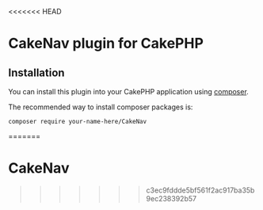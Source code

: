 <<<<<<< HEAD
# CakeNav plugin for CakePHP

## Installation

You can install this plugin into your CakePHP application using [composer](http://getcomposer.org).

The recommended way to install composer packages is:

```
composer require your-name-here/CakeNav
```
=======
# CakeNav
>>>>>>> c3ec9fddde5bf561f2ac917ba35b9ec238392b57
